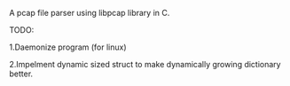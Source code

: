 A pcap file parser using libpcap library in C.

TODO:


1.Daemonize program (for linux)


2.Impelment dynamic sized struct to make dynamically growing dictionary better.
